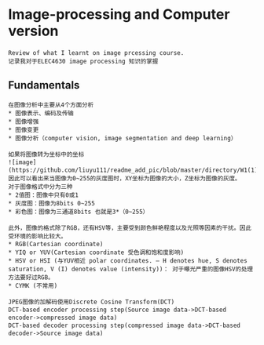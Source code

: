 # Image-processing and Computer version
	Review of what I learnt on image prcessing course.
	记录我对于ELEC4630 image processing 知识的掌握
## Fundamentals
	在图像分析中主要从4个方面分析
	* 图像表示、编码及传输
	* 图像增强
	* 图像变更
	* 图像分析（computer vision, image segmentation and deep learning）

	如果将图像转为坐标中的坐标
	![image](https://github.com/liuyu111/readme_add_pic/blob/master/directory/W1(1).PNG)
	因此可以看出来当图像为0~255的灰度图时，XY坐标为图像的大小，Z坐标为图像的灰度。
	对于图像格式中分为三种
	* 2值图：图像中只有0或1
	* 灰度图：图像为8bits 0~255
	* 彩色图：图像为三通道8bits 也就是3*（0~255）

	此外，图像的格式除了RGB，还有HSV等，主要受到颜色鲜艳程度以及光照等因素的干扰。因此受环境的影响比较大。
	* RGB(Cartesian coordinate)
	* YIQ or YUV(Cartesian coordinate 受色调和饱和度影响)
	* HSV or HSI (与YUV相近 polar coordinates. – H denotes hue, S denotes saturation, V (I) denotes value (intensity))： 对于曝光严重的图像HSV的处理方法要好过RGB。
	* CYMK (不常用)  

	JPEG图像的加解码使用Discrete Cosine Transform(DCT)  
	DCT-based encoder processing step(Source image data->DCT-based encoder->compressed image data)  
	DCT-based decoder processing step(compressed image data->DCT-based decoder->Source image data)

## 

